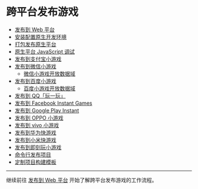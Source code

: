# 跨平台发布游戏

- [发布到 Web 平台](publish-web.md)
- [安装配置原生开发环境](setup-native-development.md)
- [打包发布原生平台](publish-native.md)
- [原生平台 JavaScript 调试](debug-jsb.md)
- [发布到支付宝小游戏](publish-alipay-mini-games.md)
- [发布到微信小游戏](publish-wechatgame.md)
    - [微信小游戏开放数据域](publish-wechatgame-sub-domain.md)
- [发布到百度小游戏](publish-baidugame.md)
    - [百度小游戏开放数据域](publish-baidugame-sub-domain.md)
- [发布到 QQ「玩一玩」](publish-qqplay.md)
- [发布到 Facebook Instant Games](publish-fb-instant-games.md)
- [发布到 Google Play Instant](publish-android-instant.md)
- [发布到 OPPO 小游戏](publish-oppo-instant-games.md)
- [发布到 vivo 小游戏](publish-vivo-instant-games.md)
- [发布到华为快游戏](publish-huawei-quick-games.md)
- [发布到小米快游戏](publish-xiaomi-quick-games.md)
- [发布到即刻玩小游戏](publish-jkw-games.md)
- [命令行发布项目](publish-in-command-line.md)
- [定制项目构建模板](custom-project-build-template.md)

<hr>

继续前往 [发布到 Web 平台](publish-web.md) 开始了解跨平台发布游戏的工作流程。
